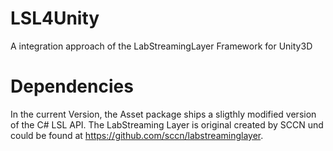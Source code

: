 # LSL4Unity
A integration approach of the LabStreamingLayer Framework for Unity3D

# Dependencies
In the current Version, the Asset package ships a sligthly modified version of the C# LSL API.
The LabStreaming Layer is original created by SCCN und could be found at <https://github.com/sccn/labstreaminglayer>.


